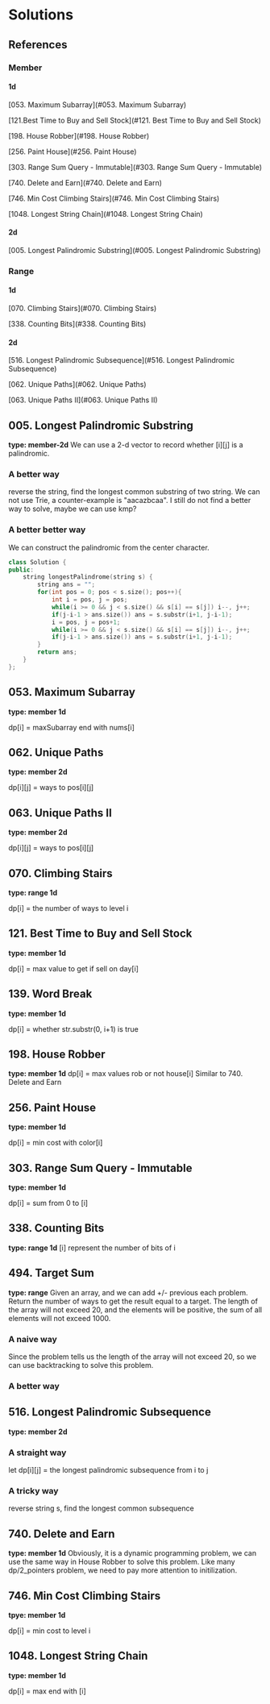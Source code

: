 # Solutions

## References

### Member
#### 1d

[053. Maximum Subarray](#053. Maximum Subarray)

[121.Best Time to Buy and Sell Stock](#121. Best Time to Buy and Sell Stock)

[198. House Robber](#198. House Robber)

[256. Paint House](#256. Paint House)

[303. Range Sum Query - Immutable](#303. Range Sum Query - Immutable)

[740. Delete and Earn](#740. Delete and Earn)

[746. Min Cost Climbing Stairs](#746. Min Cost Climbing Stairs)

[1048. Longest String Chain](#1048. Longest String Chain)






#### 2d

[005. Longest Palindromic Substring](#005. Longest Palindromic Substring)



### Range

#### 1d

[070. Climbing Stairs](#070. Climbing Stairs)

[338. Counting Bits](#338. Counting Bits)



#### 2d

[516. Longest Palindromic Subsequence](#516. Longest Palindromic Subsequence)

[062. Unique Paths](#062. Unique Paths)

[063. Unique Paths II](#063. Unique Paths II)








## 005. Longest Palindromic Substring
**type: member-2d**
We can use a 2-d vector to record whether [i][j] is a palindromic.

### A better way
reverse the string, find the longest common substring of two string. We can not use Trie, a counter-example is "aacazbcaa". I still do not find a better way to solve, maybe we can use kmp?

### A better better way
We can construct the palindromic from the center character.
```C++
class Solution {
public:
    string longestPalindrome(string s) {
        string ans = "";
        for(int pos = 0; pos < s.size(); pos++){
            int i = pos, j = pos;
            while(i >= 0 && j < s.size() && s[i] == s[j]) i--, j++;
            if(j-i-1 > ans.size()) ans = s.substr(i+1, j-i-1);
            i = pos, j = pos+1;
            while(i >= 0 && j < s.size() && s[i] == s[j]) i--, j++;
            if(j-i-1 > ans.size()) ans = s.substr(i+1, j-i-1);
        }
        return ans;
    }
};
```



## 053. Maximum Subarray

**type: member 1d**

dp[i] = maxSubarray end with nums[i]



## 062. Unique Paths

**type: member 2d**

dp[i]\[j] = ways to pos[i]\[j]



## 063. Unique Paths II

**type: member 2d**

dp[i]\[j] = ways to pos[i]\[j]



## 070. Climbing Stairs

**type: range 1d**

dp[i] = the number of ways to level i



## 121. Best Time to Buy and Sell Stock

**type: member 1d**

dp[i] = max value to get if sell on day[i]



## 139. Word Break

**type: member 1d**

dp[i] = whether str.substr(0, i+1) is true



## 198. House Robber

**type: member 1d**
dp[i] = max values rob or not house[i]
Similar to 740. Delete and Earn



## 256. Paint House

**type: member 1d**

dp[i] = min cost with color[i]



## 303. Range Sum Query - Immutable

**type: member 1d**

dp[i] = sum from 0 to [i]



## 338. Counting Bits

**type: range 1d** 
[i] represent the number of bits of i



## 494. Target Sum

**type: range**
Given an array, and we can add +/- previous each problem. Return the number of ways to get the result equal to a target.
The length of the array will not exceed 20, and the elements will be positive, the sum of all elements will not exceed 1000.

### A naive way
Since the problem tells us the length of the array will not exceed 20, so we can use backtracking to solve this problem.

### A better way



## 516. Longest Palindromic Subsequence
**type: member 2d**

### A straight way
let dp[i]\[j\] = the longest palindromic subsequence from i to j

### A tricky way
reverse string s, find the longest common subsequence



## 740. Delete and Earn

**type: member 1d**
Obviously, it is a dynamic programming problem, we can use the same way in House Robber to solve this problem. Like many dp/2_pointers problem, we need to pay more attention to initilization.



## 746. Min Cost Climbing Stairs

**tpye: member 1d**

dp[i] = min cost to level i



## 1048. Longest String Chain

**type: member 1d**

dp[i] = max end with [i]







